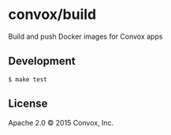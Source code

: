 # convox/build

Build and push Docker images for Convox apps

## Development

    $ make test

## License

Apache 2.0 &copy; 2015 Convox, Inc.
